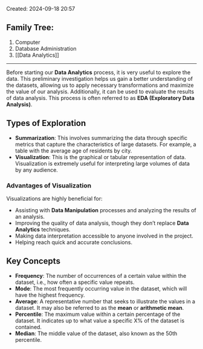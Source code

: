 Created: 2024-09-18 20:57
## Family Tree:
1. Computer
2. Database Administration
3. [[Data Analytics]]
-- -
Before starting our **Data Analytics** process, it is very useful to explore the data. This preliminary investigation helps us gain a better understanding of the datasets, allowing us to apply necessary transformations and maximize the value of our analysis. Additionally, it can be used to evaluate the results of data analysis. This process is often referred to as **EDA (Exploratory Data Analysis)**.
## Types of Exploration
- **Summarization**: This involves summarizing the data through specific metrics that capture the characteristics of large datasets. For example, a table with the average age of residents by city.
- **Visualization**: This is the graphical or tabular representation of data. Visualization is extremely useful for interpreting large volumes of data by any audience.
### Advantages of Visualization
Visualizations are highly beneficial for:
- Assisting with **Data Manipulation** processes and analyzing the results of an analysis.
- Improving the quality of data analysis, though they don’t replace **Data Analytics** techniques.
- Making data interpretation accessible to anyone involved in the project.
- Helping reach quick and accurate conclusions.
## Key Concepts
- **Frequency**: The number of occurrences of a certain value within the dataset, i.e., how often a specific value repeats.
- **Mode**: The most frequently occurring value in the dataset, which will have the highest frequency.
- **Average**: A representative number that seeks to illustrate the values in a dataset. It may also be referred to as the **mean** or **arithmetic mean**.
- **Percentile**: The maximum value within a certain percentage of the dataset. It indicates up to what value a specific X% of the dataset is contained.
- **Median**: The middle value of the dataset, also known as the 50th percentile.
